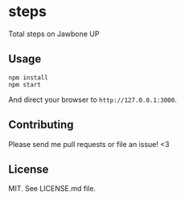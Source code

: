 steps
=====

Total steps on Jawbone UP

## Usage

```
npm install
npm start
```

And direct your browser to `http://127.0.0.1:3000`.

## Contributing

Please send me pull requests or file an issue! <3

## License

MIT. See LICENSE.md file.

